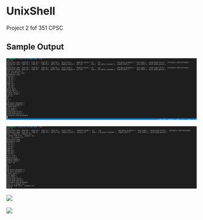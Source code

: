 # UnixShell
Project 2 fof 351 CPSC

## Sample Output

![](/picture/!!andcatTxtfiles.png)

![](/picture/Anotheroutput.png)

![](/picture/CalendederOutput.png)

![](/picture/!!lessoutput.png)
